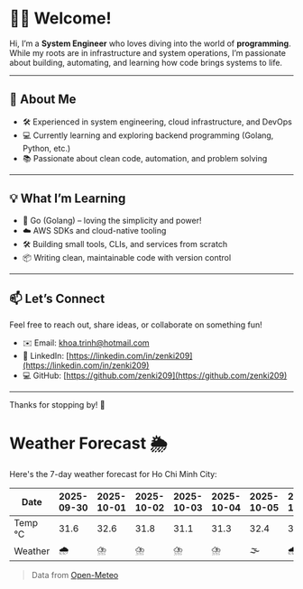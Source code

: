 # 👨‍💻 Welcome!

Hi, I’m a **System Engineer** who loves diving into the world of **programming**. While my roots are in infrastructure and system operations, I’m passionate about building, automating, and learning how code brings systems to life.

---

## 🚀 About Me

- 🛠️ Experienced in system engineering, cloud infrastructure, and DevOps
- 💻 Currently learning and exploring backend programming (Golang, Python, etc.)
- 📚 Passionate about clean code, automation, and problem solving

---

## 💡 What I’m Learning

- 🧠 Go (Golang) – loving the simplicity and power!
- ☁️ AWS SDKs and cloud-native tooling
- 🛠️ Building small tools, CLIs, and services from scratch
- 📦 Writing clean, maintainable code with version control

---

## 📫 Let’s Connect

Feel free to reach out, share ideas, or collaborate on something fun!

- ✉️ Email: khoa.trinh@hotmail.com
- 🔗 LinkedIn: [https://linkedin.com/in/zenki209](https://linkedin.com/in/zenki209)  
- 💻 GitHub: [https://github.com/zenki209](https://github.com/zenki209)

---

Thanks for stopping by! 🌱


# Weather Forecast 🌦️

Here's the 7-day weather forecast for Ho Chi Minh City:

| Date     | 2025-09-30 | 2025-10-01 | 2025-10-02 | 2025-10-03 | 2025-10-04 | 2025-10-05 | 2025-10-06 |
| -------- | ---------- | ---------- | ---------- | ---------- | ---------- | ---------- | ---------- |
| Temp °C  | 31.6       | 32.6       | 31.8       | 31.1       | 31.3       | 32.4       | 31.9       |
| Weather  | 🌧️         | ⛈️         | ⛈️         | ⛈️         | ⛈️         | 🌫️         | 🌧️         |


> Data from [Open-Meteo](https://open-meteo.com)